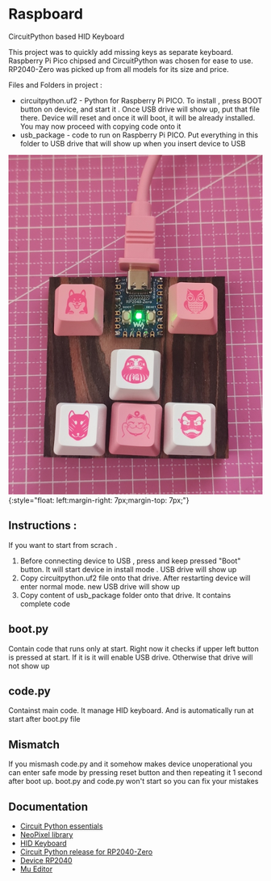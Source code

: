 

# Raspboard
CircuitPython based HID Keyboard

This project was to quickly add missing keys as separate keyboard. Raspberry Pi Pico chipsed and CircuitPython was chosen for ease to use. RP2040-Zero was picked up from all models for its size and price. 

Files and Folders in project : 

- circuitpython.uf2 - Python for Raspberry Pi PICO. To install , press BOOT button on device, and start it . Once USB drive will show up, put that file there. Device will reset and once it will boot, it will be already installed. You may now proceed with copying code onto it
- usb_package - code to run on Raspberry Pi PICO. Put everything in this folder to USB drive that will show up when you insert device to USB 

![Raspi Board](img/piboard.jpg){:style="float: left:margin-right: 7px;margin-top: 7px;"}

## Instructions : 
If you want to start from scrach . 
1. Before connecting device to USB , press and keep pressed "Boot" button. It will start device in install mode . USB drive will show up
2. Copy circuitpython.uf2 file onto that drive. After restarting device will enter normal mode. new USB drive will show up
3. Copy content of usb_package folder onto that drive. It contains complete code 

## boot.py 
Contain code that runs only at start. Right now it checks if upper left button is pressed at start. If it is it will enable USB drive. Otherwise that drive will not show up
## code.py
Containst main code. It manage HID keyboard. And is automatically run at start after boot.py file

## Mismatch 
If you mismash code.py and it somehow makes device unoperational you can enter safe mode by pressing reset button and then repeating it 1 second after boot up. boot.py and code.py won't start so you can fix your mistakes

## Documentation
- [Circuit Python essentials](https://learn.adafruit.com/circuitpython-essentials/circuitpython-essentials)
- [NeoPixel library](https://docs.circuitpython.org/projects/neopixel/en/latest/api.html)
- [HID Keyboard](https://docs.circuitpython.org/projects/hid/en/latest/api.html#)
- [Circuit Python release for RP2040-Zero](https://circuitpython.org/board/waveshare_rp2040_zero/)
- [Device RP2040](https://www.waveshare.com/wiki/RP2040-Zero)
- [Mu Editor](https://codewith.mu/)


